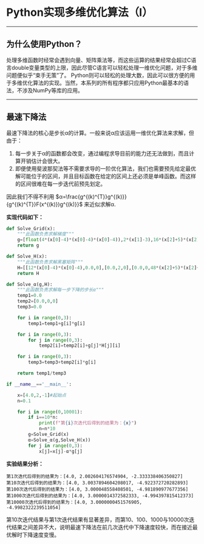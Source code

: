 # Python实现多维优化算法（Ⅰ）

---

## 为什么使用Python？

处理多维函数时经常会遇到向量、矩阵乘法等，而这些运算的结果经常会超过C语言double变量类型的上限，因此尽管C语言可以轻松处理一维优化问题，对于多维问题便似乎“束手无策”了。
Python则可以轻松的处理大数，因此可以很方便的用于多维优化算法的实现。当然，本系列的所有程序都只应用Python最基本的语法，不涉及NumPy等库的应用。

---

## 最速下降法

最速下降法的核心是步长α的计算。一般来说α应该运用一维优化算法来求解，但由于：
1. 每一步关于α的函数都会改变，通过编程求导目前的能力还无法做到，而且计算开销估计会很大。
2. 即便使用斐波那契法等不需要求导的一阶优化算法，我们也需要预先给定最优解可能位于的区间，并且目标函数在给定的区间上还必须是单峰函数。而这样的区间很难在每一步迭代前预先划定。

因此我们不得不利用 $α=\frac{g^{(k)^{T}}g^{(k)}}{g^{(k)^{T}}F(x^{(k)})g^{(k)}}$ 来近似求解α.

**实现代码如下：**
~~~Python
def Solve_Grid(x):
    """此函数负责求解梯度"""
    g=[float(4*(x[0]-4)*(x[0]-4)*(x[0]-4)),2*(x[1]-3),16*(x[2]+5)*(x[2]+5)*(x[2]+5)]
    return g

def Solve_H(x):
    """此函数负责求解黑塞矩阵"""
    H=[[12*(x[0]-4)*(x[0]-4),0.0,0],[0.0,2,0],[0.0,0,48*(x[2]+5)*(x[2]+5)]]
    return H

def Solve_α(g,H):
    """此函数负责求解每一步下降的步长α"""
    temp1=0.0
    temp2=[0.0,0,0]
    temp3=0.0

    for i in range(0,3):
        temp1=temp1+g[i]*g[i]

    for i in range(0,3):
        for j in range(0,3):
            temp2[i]=temp2[i]+g[j]*H[j][i]

    for i in range(0,3):
        temp3=temp3+temp2[i]*g[i]

    return temp1/temp3

if __name__=='__main__':

    x=[4.0,2,-1]#起始点
    n=0.1

    for i in range(0,10001):
        if i==10*n:
            print(f"第{i}次迭代后得到的结果为：{x}")
            n=n*10
        g=Solve_Grid(x)
        α=Solve_α(g,Solve_H(x))
        for j in range(0,3):
            x[j]=x[j]-α*g[j]
~~~

**实验结果分析：**

~~~
第1次迭代后得到的结果为：[4.0, 2.002604176574904, -2.333338406350827]
第10次迭代后得到的结果为：[4.0, 3.0037894604208017, -4.922372720282893]
第100次迭代后得到的结果为：[4.0, 3.000048558408501, -4.981890977677356]
第1000次迭代后得到的结果为：[4.0, 3.0000014372582333, -4.994397815412373]
第10000次迭代后得到的结果为：[4.0, 3.0000000451576905, -4.9982322239511054]
~~~

第10次迭代结果与第1次迭代结果有显著差异，而第10、100、1000与10000次迭代结果之间差异不大，说明最速下降法在前几次迭代中下降速度较快，而在接近最优解时下降速度变慢。
